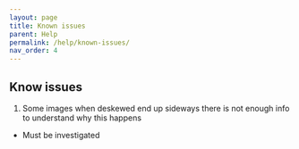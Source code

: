 ```yaml
---
layout: page
title: Known issues
parent: Help
permalink: /help/known-issues/
nav_order: 4
---
```


## Know issues

1. Some images when deskewed end up sideways there is not enough info to understand why this happens
  * Must be investigated